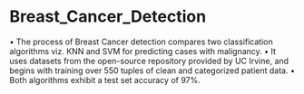 # Breast_Cancer_Detection
• The process of Breast Cancer detection compares two classification algorithms viz. KNN and SVM for predicting cases with malignancy.
• It uses datasets from the open-source repository provided by UC Irvine, and begins with training over 550 tuples of clean and categorized patient data.
• Both algorithms exhibit a test set accuracy of 97%.
